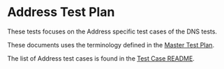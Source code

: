 # Address Test Plan

These tests focuses on the Address specific test cases of the DNS tests.

These documents uses the terminology defined in the
[Master Test Plan].

The list of Address test cases is found in the [Test Case README].


[Master Test Plan]:             ../MasterTestPlan.md
[Test Case README]:             ../README.md

